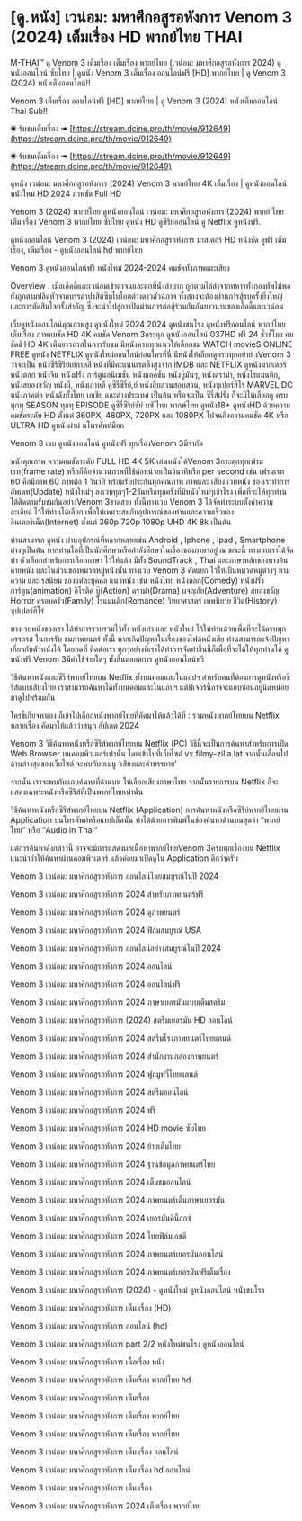 # [ดู.หนัง] เวน่อม: มหาศึกอสูรอหังการ Venom 3 (2024) เต็มเรื่อง HD พากย์ไทย THAI

M-THAI™ ดู Venom 3 เต็มเรื่อง เต็มเรื่อง พากย์ไทย (เวน่อม: มหาศึกอสูรอหังการ 2024) ดูหนังออนไลน์ ซับไทย | ดูหนัง Venom 3  เต็มเรื่อง ออนไลน์ฟรี [HD] พากย์ไทย | ดู Venom 3 (2024) หนังเต็มออนไลน์!!


Venom 3 เต็มเรื่อง ออนไลน์ฟรี [HD] พากย์ไทย | ดู Venom 3 (2024) หนังเต็มออนไลน์ Thai Sub!!

◉ รับชมเต็มเรื่อง ➠ [https://stream.dcine.pro/th/movie/912649](https://stream.dcine.pro/th/movie/912649)

◉ รับชมเต็มเรื่อง ➠ [https://stream.dcine.pro/th/movie/912649](https://stream.dcine.pro/th/movie/912649)


ดูหนัง เวน่อม: มหาศึกอสูรอหังการ (2024) Venom 3 พากย์ไทย 4K เต็มเรื่อง | ดูหนังออนไลน์ หนังใหม่ HD 2024 ภาพชัด Full HD


Venom 3 (2024) พากย์ไทย ดูหนังออนไลน์ เวน่อม: มหาศึกอสูรอหังการ (2024) พากย์ ไทย เต็ม เรื่อง Venom 3  พากย์ไทย ซับไทย ดูหนัง HD ดูซีรีย์ออนไลน์ ดู Netflix ดูหนังฟรี.


ดูหนังออนไลน์ Venom 3 (2024) เวน่อม: มหาศึกอสูรอหังการ มาสเตอร์ HD หนังชัด ดูฟรี เต็มเรื่อง, เต็มเรื่อง - ดูหนังออนไลน์ hd พากย์ไทย


Venom 3 ดูหนังออนไลน์ฟรี หนังใหม่ 2024-2024 คมชัดทั้งภาพและเสียง


Overview :
เมื่อเอ็ดดี้และเวน่อมเข้าตาจนและตกที่นั่งลำบาก ถูกตามไล่ล่าจากทหารทั้งกองทัพไม่พอ ยังถูกตามปลิดหัวจากบรรดาปรสิตซิมไบโอตต่างดาวตัวฉกาจ ทั้งสองจะต้องผ่านการสู้รบครั้งยิ่งใหญ่และการตัดสินใจครั้งสำคัญ ซึ่งจะนำไปสู่การปิดม่านการต่อสู้ร่วมกันอันยาวนานของเอ็ดดี้และเวน่อม


เว็บดูหนังออนไลน์คุณภาพสูง ดูหนังใหม่ 2024 2024 ดูหนังชนโรง ดูหนังฟรีออนไลน์ พากย์ไทย เต็มเรื่อง ภาพคมชัด HD 4K คมชัด Venom 3กระตุก ดูหนังออนไลน์ 037HD ฟรี 24
ชั่วชั่โมง คมชัดชั HD 4K เต็มอรรถรสในการรับชม มีหนังครบทุกแนวให้เลือกชม WATCH movieS ONLINE FREE ดูหนัง NETFLIX ดูหนังใหม่ออนไลน์ก่อนใครที่นี่ มีหนังให้เลือกดูครบทุกอย่าย่ งVenom 3
ว่าจะเป็น หนังซีรีซีรีย์เย์กาหลี หนังที่มีคะแนนเรตติ้งสูงจาก IMDB และ NETFLIX ดูหนังมาสเตอร์ หนังตลก หนังจีน หนังฝรั่ง การ์ตูนอนิเมชั่น หนังแอคชั่น หนังบู๊มันๆ, หนังดราม่า, หนังโรแมนติก,
หนังสยองขวัญ หนังผี, หนังเกาหลี ดูซีรี่ซีรี่ย์,ย์ หนังสืบสวนสอบสวน, หนังซุเปอร์ฮีโร่ MARVEL DC หนังภาคต่อ หนังดังทั้งไทย เอเชีย และต่างประเทศ เป็นต้น หรือจะเป็น ซีรี่ส์ฝรั่ง ก็จะมีให้เลือกดู
ครบทุกทุ SEASON ทุกทุ EPISODE ดูซีรี่ซีรี่ย์ซัย์ บซั ไทย พากษ์ไทย ดูหนัง18+ ดูหนังHD ด้วยความคมชัดระดับ HD ตั้งแต่ 360PX, 480PX, 720PX และ 1080PX ไปจนถึงความคมชัด 4K หรือ ULTRA HD
ดูหนังผ่าผ่ นโทรศัพท์มือถ


Venom 3 เวบ ดูหนังออนไลน์ ดูหนังฟรี ทุกเรื่องVenom 3มีจำกัด


หนังคุณภาพ ความคมชัดระดับ FULL HD 4K 5K เล่นหนังได้Venom 3กระตุกทุกเฟรมเรท(frame rate) หรือก็คือจำนวนภาพที่ใช้ต่อหน่วยเป็นวินาทีหรือ per second เช่น เฟรมเรท 60 คือมีภาพ 60 ภาพต่อ 1 วินาที พร้อมรับประกันทุกคุณภาพ ภาพและ เสียง เวบหนัง ของเราทำการ อัพเดท(Update) หนังใหม่ๆ ลงเวบทุกๆ1-2วันหรือทุกครั้งที่มีหนังใหม่ๆเข้าโรง เพื่อที่จะให้ทุกท่านได้ติดตามรับชมกันอย่างVenom 3ขาดสาย ทั้งนี้ทางเวบ Venom 3 ได้จัดทำระบบตั้งค่าความละเอียด ไว้ให้ท่านได้เลือก เพื่อให้เหมาะสมกับอุปการณ์ของท่านและความเร็วของ อินเตอร์เน็ต(Internet) ตั้งแต่ 360p 720p 1080p UHD 4K 8k เป็นต้น


ท่านสามารถ ดูหนัง ผ่านอุปกรณ์ที่หลากหลายเช่น Android , Iphone , Ipad , Smartphone ต่างๆเป็นต้น หากท่านใดที่เป็นนักศึกษาหรือกำลังศึกษาในเรื่องของภาษาอยู่ ณ ขณะนี้ ทางเวบเราได้จัดทำ ตัวเลือกสำหรับการเลือกภาษา ไว้ให้แล้ว มีทั้ง SoundTrack , Thai และภาษาหลักของทางต้นค่ายหนัง และในส่วนของหมวดหมู่หนังนั้น ทางเวบ Venom 3 คัดแยก ไว้ให้เป็นหมวดหมู่ต่างๆ ตามความ และ รสนิยม ของแต่ละบุคคล แนวหนัง เช่น หนังไทย หนังตลก(Comedy) หนังฝรั่ง การ์ตูน(animation) อิโรติค บู๊(Action) ดราม่า(Drama) ผจญภัย(Adventure) สยองขวัญ Horror ครอบครัว(Family) โรแมนติก(Romance) วิทยาศาสตร์ เทพนิยาย ชีวิต(History) ซุปเปอร์ฮีโร่


ทางเวบหนังของเรา ได้ทำการรวบรวมไว้ทั้ง หนังเก่า และ หนังใหม่ ไว้ให้ท่านด้วยเพื่อที่จะได้ครบทุกอรรถรส ในการรับ ชมภาพยนตร์ ทั้งนี้ หากเกิดปัญหาในเรื่องของไฟล์หนังเสีย ท่านสามารถแจ้งปัญหา เกี่ยวกับตัวหนังได้ โดยกดที่ ติดต่อเรา ทุกๆอย่างที่เราได้ทำการจัดทำขึ้นนี้ก็เพื่อที่จะได้ให้ทุกท่านได้ ดูหนังฟรี Venom 3มีค่าใช้จ่ายใดๆ ทั้งสิ้นตลอดการ ดูหนังออนไลน์ฟรี


วิธีค้นหาหนังและซีรีส์พากย์ไทยบน Netflix ทั้งบนคอมและในแอปฯ
สำหรับคนที่ต้องการดูหนังหรือซีรีส์แบบเสียงไทย เราสามารถค้นหาได้ทั้งบนคอมและในแอปฯ แต่ฟีเจอร์นี้อาจจะแอบซ่อนอยู่นิดหน่อย มาดูไปพร้อมกัน

ใครขี้เกียจหาเอง ก็เข้าไปเลือกหนังพากย์ไทยที่คัดมาให้แล้วได้ที่ : รวมหนังพากย์ไทยบน Netflix หลายเรื่อง คัดมาให้แล้วว่าสนุก อัปเดต 2024


Venom 3 วิธีค้นหาหนังหรือซีรีส์พากย์ไทยบน Netflix (PC)
วิธีนี้จะเป็นการค้นหาสำหรับการเปิด Web Browser บนคอมพิวเตอร์เท่านั้น โดยเข้าไปที่เว็บไซต์ vx.filmy-zilla.lat จากนั้นเลื่อนไปด้านล่างสุดของเว็บไซต์ จะพบกับบเมนู ‘เสียงและคำบรรยาย’

จากนั้น เราจะพบกับแถบค้นหาที่ด้านบน ให้เลือกเสียงภาษาไทย จากนั้นรายการบน Netflix ก็จะแสดงเฉพาะหนังหรือซีรีส์ที่เป็นพากย์ไทยเท่านั้น

วิธีค้นหาหนังหรือซีรีส์พากย์ไทยบน Netflix (Application)
การค้นหาหนังหรือซีรีย์พากย์ไทยผ่าน Application บนโทรศัพท์หรือแทปเล็ตนั้น ทำได้ด้วยการพิมพ์ในช่องค้นหาด้านบนสุดว่า “พากย์ไทย” หรือ “Audio in Thai”

แต่การค้นหาดังกล่าวนี้ อาจจะมีการแสดงผลเนื้อหาพากย์ไทยVenom 3ครบทุกเรื่องบน Netflix แนะนำว่าให้ค้นหาผ่านคอมพิวเตอร์ แล้วค่อยมาเปิดดูใน Application ดีกว่าครับ


Venom 3 เวน่อม: มหาศึกอสูรอหังการ ออนไลน์โดยสมบูรณ์ในปี 2024

Venom 3 เวน่อม: มหาศึกอสูรอหังการ 2024 สำหรับภาพยนตร์ฟรี

Venom 3 เวน่อม: มหาศึกอสูรอหังการ 2024 ดูภาพยนตร์

Venom 3 เวน่อม: มหาศึกอสูรอหังการ 2024 ฟิล์มสมบูรณ์ USA

Venom 3 เวน่อม: มหาศึกอสูรอหังการ ออนไลน์อย่างสมบูรณ์ในปี 2024

Venom 3 เวน่อม: มหาศึกอสูรอหังการ 2024 ออนไลน์

Venom 3 เวน่อม: มหาศึกอสูรอหังการ 2024 ออนไลน์ฟรี

Venom 3 เวน่อม: มหาศึกอสูรอหังการ 2024 ภาษาเยอรมันแบบเต็มสตรีม

Venom 3 เวน่อม: มหาศึกอสูรอหังการ (2024) สตรีมเยอรมัน HD ออนไลน์

Venom 3 เวน่อม: มหาศึกอสูรอหังการ 2024 สตรีมโรงภาพยนตร์ไทยแลนด์

Venom 3 เวน่อม: มหาศึกอสูรอหังการ 2024 สํานักงานกล่องภาพยนตร์

Venom 3 เวน่อม: มหาศึกอสูรอหังการ 2024 ฟูลมูฟวี่ไทยแลนด์

Venom 3 เวน่อม: มหาศึกอสูรอหังการ 2024 สตรีมออนไลน์

Venom 3 เวน่อม: มหาศึกอสูรอหังการ 2024 ฟรี

Venom 3 เวน่อม: มหาศึกอสูรอหังการ 2024 HD movie ซับไทย

Venom 3 เวน่อม: มหาศึกอสูรอหังการ 2024 ย้ายเต็มไทย

Venom 3 เวน่อม: มหาศึกอสูรอหังการ 2024 ฐานข้อมูลภาพยนตร์ไทย

Venom 3 เวน่อม: มหาศึกอสูรอหังการ 2024 เต็มชมออนไลน์

Venom 3 เวน่อม: มหาศึกอสูรอหังการ 2024 ภาพยนตร์เต็มภาษาเยอรมัน

Venom 3 เวน่อม: มหาศึกอสูรอหังการ 2024 เยอรมันคิน็อกซ์

Venom 3 เวน่อม: มหาศึกอสูรอหังการ 2024 ไทยฟิล์มเอชดี

Venom 3 เวน่อม: มหาศึกอสูรอหังการ 2024 ภาพยนตร์เยอรมันออนไลน์

Venom 3 เวน่อม: มหาศึกอสูรอหังการ 2024 ภาพยนตร์เยอรมันฟรีเต็มเรื่อง

Venom 3 เวน่อม: มหาศึกอสูรอหังการ (2024) - ดูหนังใหม่ ดูหนังออนไลน์ หนังชนโรง

Venom 3 เวน่อม: มหาศึกอสูรอหังการ เต็ม เรื่อง (HD)

Venom 3 เวน่อม: มหาศึกอสูรอหังการ ออนไลน์ (hd)

Venom 3 เวน่อม: มหาศึกอสูรอหังการ part 2/2 หนังใหม่ชนโรง ดูหนังออนไลน์

Venom 3 เวน่อม: มหาศึกอสูรอหังการ เนื้อเรื่อง หนัง

Venom 3 เวน่อม: มหาศึกอสูรอหังการ เต็มเรื่อง พากย์ไทย hd

Venom 3 เวน่อม: มหาศึกอสูรอหังการ เต็มเรื่อง

Venom 3 เวน่อม: มหาศึกอสูรอหังการ เต็มเรื่อง พากย์ไทย

Venom 3 เวน่อม: มหาศึกอสูรอหังการ เต็มเรื่อง พากย์ไทย

Venom 3 เวน่อม: มหาศึกอสูรอหังการ เต็ม เรื่อง ออนไลน์

Venom 3 เวน่อม: มหาศึกอสูรอหังการ เต็ม เรื่อง hd ออนไลน์

Venom 3 เวน่อม: มหาศึกอสูรอหังการ เต็ม เรื่อง

Venom 3 เวน่อม: มหาศึกอสูรอหังการ 2024 เต็มเรื่อง พากย์ไทย
